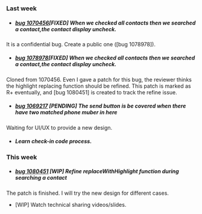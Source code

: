 ### Last week
* ##### [bug 1070456](https://bugzilla.mozilla.org/show_bug.cgi?id=1070456)[FIXED] When we checked all contacts then we searched a contact,the contact display uncheck.  
It is a confidential bug. Create a public one ([bug 1078978]).

* ##### [bug 1078978](https://bugzilla.mozilla.org/show_bug.cgi?id=1078978)[FIXED] When we checked all contacts then we searched a contact,the contact display uncheck.  
Cloned from 1070456. Even I gave a patch for this bug, the reviewer thinks the highlight replacing function should be refined. This patch is marked as R+ eventually, and [bug 1080451] is created to track the refine issue.

* ##### [bug 1069217](https://bugzilla.mozilla.org/show_bug.cgi?id=1069217) [PENDING] The send button is be covered when there have two matched phone muber in here  
Waiting for UI/UX to provide a new design.

* ##### Learn check-in code process.

### This week
* ##### [bug 1080451](https://bugzilla.mozilla.org/show_bug.cgi?id=1080451) [WIP] Refine replaceWithHighlight function during searching a contact  
The patch is finished. I will try the new design for different cases.

* [WIP] Watch technical sharing videos/slides.

